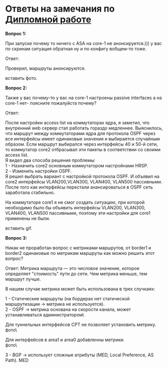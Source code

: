 # Ответы на замечания по [Дипломной работе](https://github.com/Targitay99/ntw-diplom)

**Вопрос 1:**

 При запуске почему то ничего с ASA на core-1 не анонсируется.)))
 у вас по скринам ситуация обратная ну и по конфигу вобщем-то тоже.
 
Ответ: 
 
 Проверил, маршруты анонсируются. 
 
вставить фото.

 **Вопрос 2:**
 
Также у вас почему-то у вас на core-1 настроены passive interfaces а на core-1 нет- поясните пожалуйста почему?
 
Ответ: 

 После настройки access list на коммутаторах ядра, я заметил, что внутренний web сервер стал работать гораздо медленнее.
Выяснилось, что маршрут между коммутаторами ядра для протокола OSPF через все интерфейсы имеет одинаковые значения 
и выбирается случайным образом. Если маршрут выбирался через интерфейсы 40 и 50-й сети, то коммутатор core2 отбрасывал
эти пакеты в соответствии со своими access list.\
 Я видел два способа решения проблемы:\
 1 - Назначить core2 основным коммутатором настройнами HRSP.\
 2 - Изменить настройки OSPF.\
Я решил выбрать вариант с настройкой протокола OSPF. И объявил на core2 интерфейсы VLAN200,VLAN300, VLAN400,
VLAN500 пассивными. После того как интерфейсы перестали анансироваться в OSPF сеть заработала стабильно. 

 На коммутаторе core1 я не смог создать ситуацию, при которой необходимо было бы объявить интерфейсы VLAN200,
 VLAN300, VLAN400, VLAN500 пассивными, поэтому эти настройки для core1 применены не были.

вставить gif.

 **Вопрос 3:**

 Никак не проработан вопрос с метриками маршрутов, от border1 и border2 одинаковые по метрикам маршруты как можно 
 решить этот вопрос?

Ответ: 
 Метрика маршрута — это числовое значение, которое определяет "стоимость" пути до сети. Чем метрика меньше, тем маршрут лучше.

 В нашем случае метрика может быть использована в трех случкаях:

 1 - Статические маршруты (на бордерах нет статической маршрутизации → метрика не используется).\
 2 - OSPF → метрика основана на скорости канала, может устанавливаться администратором\

   Для туннельных интерфейсов CPT не позволяет установить метрику.\
      фото\
 
   Для интерфейсов в area1 и area0 добавленны метрики.\
     фото\

 3 - BGP → использует сложные атрибуты (MED, Local Preference, AS Path).
       MED 
  





